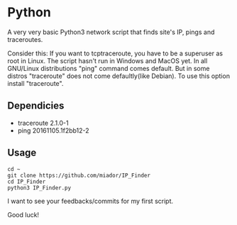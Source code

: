 # Python


A very very basic Python3 network script that finds site's IP, pings and traceroutes.

Consider this:
If you want to tcptraceroute, you have to be a superuser as root in Linux.
The script hasn't run in Windows and MacOS yet. 
In all GNU/Linux distributions "ping" command comes default. But in some distros "traceroute" does not come defaultly(like Debian). To use this option install "traceroute".


## Dependicies

* traceroute 2.1.0-1
* ping 20161105.1f2bb12-2

## Usage

    cd ~ 
    git clone https://github.com/miador/IP_Finder 
    cd IP_Finder
    python3 IP_Finder.py

I want to see your feedbacks/commits for my first script.

Good luck!
